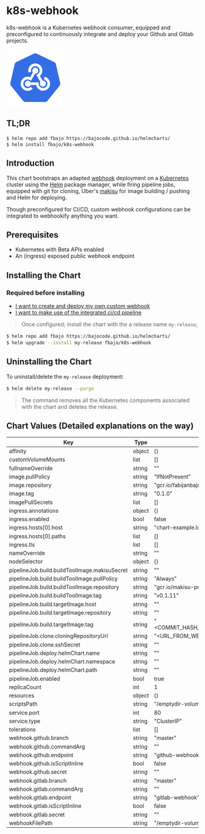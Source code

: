 # k8s-webhook

k8s-webhook is a Kubernetes webhook consumer, equipped and preconfigured to continuously integrate and deploy your Github and Gitlab projects.

<img src="docs/k8s-webhook.png" alt="logo" width="150"/>

## TL;DR

```console
$ helm repo add fbajo https://bajocode.github.io/helmcharts/
$ helm install fbajo/k8s-webhook
```

## Introduction

This chart bootstraps an adapted [webhook](https://github.com/adnanh/webhook) deployment on a [Kubernetes](http://kubernetes.io) cluster using the [Helm](https://helm.sh) package manager, while firing pipeline jobs, equipped with git for cloning, Uber's [makisu](https://github.com/uber/makisu) for image building / pushing and Helm for deploying.

Though preconfigured for CI/CD, custom webhook configurations can be integrated to webhookify anything you want.

## Prerequisites

- Kubernetes with Beta APIs enabled
- An (ingress) exposed public webhook endpoint

## Installing the Chart

### Required before installing
- [I want to create and deploy my own custom webhook](https://github.com/Bajocode/k8s-webhook/blob/master/docs/CUSTOM_WEBHOOK_TUTORIAL.md)
- [I want to make use of the integrated ci/cd pipeline](https://github.com/Bajocode/k8s-webhook/blob/master/docs/CICD_PIPELINE_TUTORIAL.md)

>Once configured; install the chart with the a release name `my-release`;

```bash
$ helm repo add fbajo https://bajocode.github.io/helmcharts/
$ helm upgrade --install my-release fbajo/k8s-webhook
```

## Uninstalling the Chart

To uninstall/delete the `my-release` deployment:

```bash
$ helm delete my-release --purge
```

>The command removes all the Kubernetes components associated with the chart and deletes the release.

## Chart Values (Detailed explanations on the way)

| Key | Type | Default | Description |
|-----|------|---------|-------------|
| affinity | object | {} |  |
| customVolumeMounts | list | [] |  |
| fullnameOverride | string | "" |  |
| image.pullPolicy | string | "IfNotPresent" |  |
| image.repository | string | "gcr.io/fabijanbajo/k8s-webhook" |  |
| image.tag | string | "0.1.0" |  |
| imagePullSecrets | list | [] |  |
| ingress.annotations | object | {} |  |
| ingress.enabled | bool | false |  |
| ingress.hosts[0].host | string | "chart-example.local" |  |
| ingress.hosts[0].paths | list | [] |  |
| ingress.tls | list | [] |  |
| nameOverride | string | "" |  |
| nodeSelector | object | {} |  |
| pipelineJob.build.buildToolImage.makisuSecret | string | "" |  |
| pipelineJob.build.buildToolImage.pullPolicy | string | "Always" |  |
| pipelineJob.build.buildToolImage.repository | string | "gcr.io/makisu-project/makisu" |  |
| pipelineJob.build.buildToolImage.tag | string | "v0.1.11" |  |
| pipelineJob.build.targetImage.host | string | "" |  |
| pipelineJob.build.targetImage.repository | string | "" |  |
| pipelineJob.build.targetImage.tag | string | "<COMMIT_HASH_FROM_WEBHOOK_PAYLOAD>" |  |
| pipelineJob.clone.cloningRepositoryUrl | string | "<URL_FROM_WEBHOOK_PAYLOAD>" |  |
| pipelineJob.clone.sshSecret | string | "" |  |
| pipelineJob.deploy.helmChart.name | string | "" |  |
| pipelineJob.deploy.helmChart.namespace | string | "" |  |
| pipelineJob.deploy.helmChart.path | string | "" |  |
| pipelineJob.enabled | bool | true |  |
| replicaCount | int | 1 |  |
| resources | object | {} |  |
| scriptsPath | string | "/emptydir-volume/scripts" |  |
| service.port | int | 80 |  |
| service.type | string | "ClusterIP" |  |
| tolerations | list | [] |  |
| webhook.github.branch | string | "master" |  |
| webhook.github.commandArg | string | "" |  |
| webhook.github.endpoint | string | "github-webhook" |  |
| webhook.github.isScriptInline | bool | false |  |
| webhook.github.secret | string | "" |  |
| webhook.gitlab.branch | string | "master" |  |
| webhook.gitlab.commandArg | string | "" |  |
| webhook.gitlab.endpoint | string | "gitlab-webhook" |  |
| webhook.gitlab.isScriptInline | bool | false |  |
| webhook.gitlab.secret | string | "" |  |
| webhookFilePath | string | "/emptydir-volume/git-webhook.yaml" |  |
